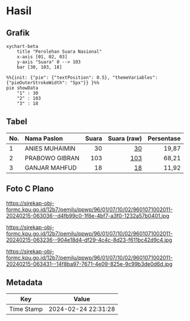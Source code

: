 # Hasil

## Grafik

```mermaid
xychart-beta
    title "Perolehan Suara Nasional"
    x-axis [01, 02, 03]
    y-axis "Suara" 0 --> 103
    bar [30, 103, 18]
```

```mermaid
%%{init: {"pie": {"textPosition": 0.5}, "themeVariables": {"pieOuterStrokeWidth": "5px"}} }%%
pie showData
    "1" : 30
    "2" : 103
    "3" : 18
```

## Tabel

| No. | Nama Paslon    | Suara | Suara (raw) | Persentase |
|:--- |:-------------- | -----:| -----------:| ----------:|
| 1   | ANIES MUHAIMIN | 30    | [30][p-1]   | 19,87      |
| 2   | PRABOWO GIBRAN | 103   | [103][p-2]  | 68,21      |
| 3   | GANJAR MAHFUD  | 18    | [18][p-3]   | 11,92      |


[p-1]: https://github.com/gigit-pemilu/pemilu-2024/blob/main/pilpres/hitung-suara/sub/96-papua-barat-daya/sub/01-sorong/sub/07-aimas/sub/1002-malawili/sub/011-tps/sub/paslon-1.txt
[p-2]: https://github.com/gigit-pemilu/pemilu-2024/blob/main/pilpres/hitung-suara/sub/96-papua-barat-daya/sub/01-sorong/sub/07-aimas/sub/1002-malawili/sub/011-tps/sub/paslon-2.txt
[p-3]: https://github.com/gigit-pemilu/pemilu-2024/blob/main/pilpres/hitung-suara/sub/96-papua-barat-daya/sub/01-sorong/sub/07-aimas/sub/1002-malawili/sub/011-tps/sub/paslon-3.txt

## Foto C Plano

https://sirekap-obj-formc.kpu.go.id/12b7/pemilu/ppwp/96/01/07/10/02/9601071002011-20240215-063036--d4fb99c0-1f8e-4bf7-a3f0-1232a57b0401.jpg

https://sirekap-obj-formc.kpu.go.id/12b7/pemilu/ppwp/96/01/07/10/02/9601071002011-20240215-063236--904e18d4-df29-4c4c-8d23-f611bc42d9c4.jpg

https://sirekap-obj-formc.kpu.go.id/12b7/pemilu/ppwp/96/01/07/10/02/9601071002011-20240215-063431--14f8ba97-7671-4e09-825e-9c99b3de0d6d.jpg


## Metadata

| Key        | Value               |
| ---------- | ------------------- |
| Time Stamp | 2024-02-24 22:31:28 |



